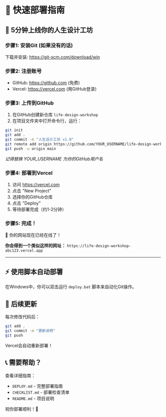 # 🚀 快速部署指南

## 🎯 5分钟上线你的人生设计工坊

### 步骤1: 安装Git (如果没有的话)
下载并安装: https://git-scm.com/download/win

### 步骤2: 注册账号
- GitHub: https://github.com (免费)
- Vercel: https://vercel.com (用GitHub登录)

### 步骤3: 上传到GitHub
1. 在GitHub创建新仓库 `life-design-workshop`
2. 在项目文件夹中打开命令行，运行：
```bash
git init
git add .
git commit -m "人生设计工坊 v1.0"
git remote add origin https://github.com/YOUR_USERNAME/life-design-workshop.git
git push -u origin main
```
*记得替换 YOUR_USERNAME 为你的GitHub用户名*

### 步骤4: 部署到Vercel
1. 访问 https://vercel.com
2. 点击 "New Project"
3. 选择你的GitHub仓库
4. 点击 "Deploy"
5. 等待部署完成（约1-2分钟）

### 步骤5: 完成！
🎉 你的网站现在已经在线了！

**你会得到一个类似这样的网址：**
`https://life-design-workshop-abc123.vercel.app`

---

## ⚡ 使用脚本自动部署

在Windows中，你可以双击运行 `deploy.bat` 脚本来自动化Git操作。

## 🔄 后续更新

每次修改代码后：
```bash
git add .
git commit -m "更新说明"
git push
```
Vercel会自动重新部署！

## 📞 需要帮助？

查看详细指南：
- `DEPLOY.md` - 完整部署指南
- `CHECKLIST.md` - 部署检查清单
- `README.md` - 项目说明

祝你部署顺利！🚀
